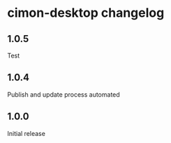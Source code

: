 # cimon-desktop changelog

## 1.0.5
Test

## 1.0.4
Publish and update process automated

## 1.0.0
Initial release